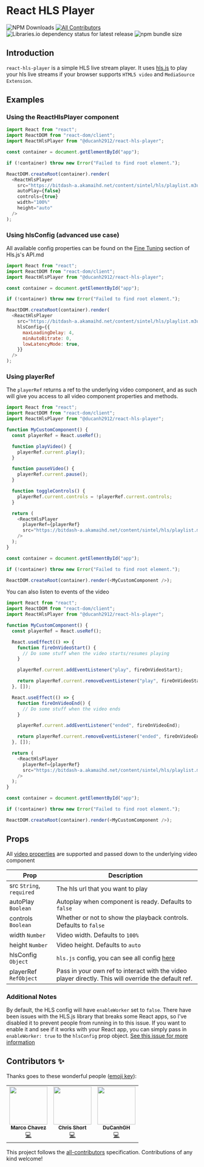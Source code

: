 # React HLS Player

![NPM Downloads](https://img.shields.io/npm/dm/@ducanh2912/react-hls-player?style=flat-square)
[![All Contributors](https://img.shields.io/badge/all_contributors-3-orange.svg?style=flat-square)](#contributors-)
![Libraries.io dependency status for latest release](https://img.shields.io/librariesio/release/npm/@ducanh2912/react-hls-player)
![npm bundle size](https://img.shields.io/bundlephobia/min/@ducanh2912/react-hls-player)

## Introduction

`react-hls-player` is a simple HLS live stream player.
It uses [hls.js](https://github.com/video-dev/hls.js) to play your hls live streams if your browser supports `HTML5 video` and `MediaSource Extension`.

## Examples

### Using the ReactHlsPlayer component

```javascript
import React from "react";
import ReactDOM from "react-dom/client";
import ReactHlsPlayer from "@ducanh2912/react-hls-player";

const container = document.getElementById("app");

if (!container) throw new Error("Failed to find root element.");

ReactDOM.createRoot(container).render(
  <ReactHlsPlayer
    src="https://bitdash-a.akamaihd.net/content/sintel/hls/playlist.m3u8"
    autoPlay={false}
    controls={true}
    width="100%"
    height="auto"
  />
);
```

### Using hlsConfig (advanced use case)

All available config properties can be found on the [Fine Tuning](https://github.com/video-dev/hls.js/blob/master/docs/API.md#fine-tuning) section of Hls.js's API.md

```javascript
import React from "react";
import ReactDOM from "react-dom/client";
import ReactHlsPlayer from "@ducanh2912/react-hls-player";

const container = document.getElementById("app");

if (!container) throw new Error("Failed to find root element.");

ReactDOM.createRoot(container).render(
  <ReactHlsPlayer
    src="https://bitdash-a.akamaihd.net/content/sintel/hls/playlist.m3u8"
    hlsConfig={{
      maxLoadingDelay: 4,
      minAutoBitrate: 0,
      lowLatencyMode: true,
    }}
  />
);
```

### Using playerRef

The `playerRef` returns a ref to the underlying video component, and as such will give you access to all video component properties and methods.

```javascript
import React from "react";
import ReactDOM from "react-dom/client";
import ReactHlsPlayer from "@ducanh2912/react-hls-player";

function MyCustomComponent() {
  const playerRef = React.useRef();

  function playVideo() {
    playerRef.current.play();
  }

  function pauseVideo() {
    playerRef.current.pause();
  }

  function toggleControls() {
    playerRef.current.controls = !playerRef.current.controls;
  }

  return (
    <ReactHlsPlayer
      playerRef={playerRef}
      src="https://bitdash-a.akamaihd.net/content/sintel/hls/playlist.m3u8"
    />
  );
}

const container = document.getElementById("app");

if (!container) throw new Error("Failed to find root element.");

ReactDOM.createRoot(container).render(<MyCustomComponent />);
```

You can also listen to events of the video

```javascript
import React from "react";
import ReactDOM from "react-dom/client";
import ReactHlsPlayer from "@ducanh2912/react-hls-player";

function MyCustomComponent() {
  const playerRef = React.useRef();

  React.useEffect(() => {
    function fireOnVideoStart() {
      // Do some stuff when the video starts/resumes playing
    }

    playerRef.current.addEventListener("play", fireOnVideoStart);

    return playerRef.current.removeEventListener("play", fireOnVideoStart);
  }, []);

  React.useEffect(() => {
    function fireOnVideoEnd() {
      // Do some stuff when the video ends
    }

    playerRef.current.addEventListener("ended", fireOnVideoEnd);

    return playerRef.current.removeEventListener("ended", fireOnVideoEnd);
  }, []);

  return (
    <ReactHlsPlayer
      playerRef={playerRef}
      src="https://bitdash-a.akamaihd.net/content/sintel/hls/playlist.m3u8"
    />
  );
}

const container = document.getElementById("app");

if (!container) throw new Error("Failed to find root element.");

ReactDOM.createRoot(container).render(<MyCustomComponent />);
```

## Props

All [video properties](https://www.w3schools.com/tags/att_video_poster.asp) are supported and passed down to the underlying video component

| Prop                     | Description                                                                                                             |
| ------------------------ | ----------------------------------------------------------------------------------------------------------------------- |
| src `String`, `required` | The hls url that you want to play                                                                                       |
| autoPlay `Boolean`       | Autoplay when component is ready. Defaults to `false`                                                                   |
| controls `Boolean`       | Whether or not to show the playback controls. Defaults to `false`                                                       |
| width `Number`           | Video width. Defaults to `100%`                                                                                         |
| height `Number`          | Video height. Defaults to `auto`                                                                                        |
| hlsConfig `Object`       | `hls.js` config, you can see all config [here](https://github.com/video-dev/hls.js/blob/master/docs/API.md#fine-tuning) |
| playerRef `RefObject`    | Pass in your own ref to interact with the video player directly. This will override the default ref.                    |

### Additional Notes

By default, the HLS config will have `enableWorker` set to `false`. There have been issues with the HLS.js library that breaks some React apps, so I've disabled it to prevent people from running in to this issue. If you want to enable it and see if it works with your React app, you can simply pass in `enableWorker: true` to the `hlsConfig` prop object. [See this issue for more information](https://github.com/video-dev/hls.js/issues/2064)

## Contributors ✨

Thanks goes to these wonderful people ([emoji key](https://allcontributors.org/docs/en/emoji-key)):

<!-- ALL-CONTRIBUTORS-LIST:START - Do not remove or modify this section -->
<!-- prettier-ignore-start -->
<!-- markdownlint-disable -->
<table>
  <tr>
    <td align="center"><a href="https://www.marcochavez.info/"><img src="https://avatars0.githubusercontent.com/u/43889446?v=4" width="100px;" alt=""/><br /><sub><b>Marco Chavez</b></sub></a><br /><a href="https://github.com/devcshort/react-hls/commits?author=mxrcochxvez" title="Code">💻</a></td>
    <td align="center"><a href="https://www.chrisrshort.com"><img src="https://avatars3.githubusercontent.com/u/13677134?v=4" width="100px;" alt=""/><br /><sub><b>Chris Short</b></sub></a><br /><a href="https://github.com/devcshort/react-hls/commits?author=devcshort" title="Code">💻</a></td>
    <td align="center"><a href="https://github.com/DuCanhGH"><img src="https://avatars.githubusercontent.com/u/75556609?v=4" width="100px;" alt=""/><br /><sub><b>DuCanhGH</b></sub></a><br /><a href="https://github.com/DuCanhGH/react-hls/commits?author=DuCanhGH" title="Code">💻</a></td>
  </tr>
</table>

<!-- markdownlint-enable -->
<!-- prettier-ignore-end -->

<!-- ALL-CONTRIBUTORS-LIST:END -->

This project follows the [all-contributors](https://github.com/all-contributors/all-contributors) specification. Contributions of any kind welcome!
